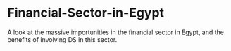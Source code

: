 # Financial-Sector-in-Egypt
A look at the massive importunities in the financial sector in Egypt, and the benefits of involving DS in this sector.
